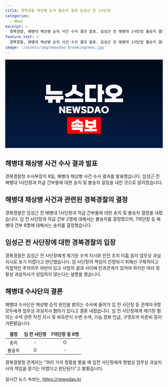 ```yaml
---
title: 경북경찰 채상병 순직 불송치 결정 임성근 전 1사단장
categories:
  - News
excerpt: >
  경북경찰, 해병대 채상병 순직 사건 수사 결과 발표. 임성근 전 해병대 1사단장 불송치 결정. 7여단장 등 6명은 송치 결정. 책임 인정을 위해선 구체적인 주의의무 위반이 있고 인과관계가 있어야 하지만 과실치사가 성립하지 않는다. 채 상병 순직 원인 수사 결과, 임 전 사단장 등 8명 모두 업무상 과실치사 혐의. 임 전 사단장의 역할은 사망과 직접적 관계 없다고 밝혀졌으며 7여단장 등 6명은 업무상 과실 치사로 보임.
feature_text: >
  경북경찰, 해병대 채상병 순직 사건 수사 결과 발표. 임성근 전 해병대 1사단장 불송치 결정. 7여단장 등 6명은 송치 결정. 책임 인정을 위해선 구체적인 주의의무 위반이 있고 인과관계가 있어야 하지만 과실치사가 성립하지 않는다. 채 상병 순직 원인 수사 결과, 임 전 사단장 등 8명 모두 업무상 과실치사 혐의. 임 전 사단장의 역할은 사망과 직접적 관계 없다고 밝혀졌으며 7여단장 등 6명은 업무상 과실 치사로 보임.
image: '/assets/img/newsdao_breakingnews.jpg'
---
```


<p><img src="/assets/img/newsdao_breakingnews.jpg" alt="ontimetimes 속보" /></p>

<h2 data-ke-size="size26">해병대 채상병 사건 수사 결과 발표</h2>

<p data-ke-size="size16">경북경찰청 수사부장이 8일, 해병대 채상병 사건 수사 결과를 발표했습니다. 임성근 전 해병대 1사단장과 하급 간부들에 대한 송치 및 불송치 결정을 내린 것으로 알려졌습니다.</p>

<h2 data-ke-size="size26">해병대 채상병 사건과 관련된 경북경찰의 결정</h2>

<p data-ke-size="size16">경북경찰은 임성근 전 해병대 1사단장과 하급 간부들에 대한 송치 및 불송치 결정을 내렸습니다. 임 전 사단장과 하급 간부 2명에 대해서는 불송치를 결정했으며, 7여단장 등 해병대 간부 6명에 대해서는 송치를 결정했습니다.</p>

<h2 data-ke-size="size26">임성근 전 사단장에 대한 경북경찰의 입장</h2>

<p data-ke-size="size16">경북경찰은 임성근 전 사단장에게 제기된 수색 지시와 안전 조치 미흡 등이 업무상 과실치사로 보기 어렵다고 판단했습니다. 임 사단장의 책임이 인정되기 위해선 구체적이고 직접적인 주의의무 위반이 있고 사망의 결과 사이에 인과관계가 있어야 하지만 여러 정황상 과실치사가 성립하지 않는다는 설명을 했습니다.</p>

<h2 data-ke-size="size26">해병대 수사단의 결론</h2>

<p data-ke-size="size16">해병대 수사단은 채상병 순직 원인을 밝히는 수사에 들어가 임 전 사단장 등 관계자 8명 모두에게 업무상 과실치사 혐의가 있다고 결론 내렸습니다. 임 전 사단장에게 제기된 혐의는 수색 관련 작전 지시 및 바둑판식 수변 수색, 가슴 장화 언급, 구명조끼 미준비 등이 거론됐습니다.</p>

<table>
    <thead>
        <tr>
            <td style="text-align: center; height: 17px;"><b>결정</b></td>
            <td style="text-align: center; height: 17px;"><b>임 전 사단장</b></td>
            <td style="text-align: center; height: 17px;"><b>7여단장 등 6명</b></td>
        </tr>
    </thead>
    <tbody>
        <tr>
            <td style="text-align: center; height: 17px;">송치</td>
            <td style="text-align: center; height: 17px;">-</td>
            <td style="text-align: center; height: 17px;">O</td>
        </tr>
        <tr>
            <td style="text-align: center; height: 17px;">불송치</td>
            <td style="text-align: center; height: 17px;">O</td>
            <td style="text-align: center; height: 17px;">-</td>
        </tr>
    </tbody>
</table>

<p data-ke-size="size16">경북경찰청 관계자는 "여러 가지 정황을 봤을 때 임전 사단장에게 형법상 업무상 과실치사의 책임을 묻기는 어렵다고 판단된다"고 밝혔습니다.</p>
실시간 뉴스 속보는, <a href="https://newsdao.kr" rel="dofollow">https://newsdao.kr</a>


